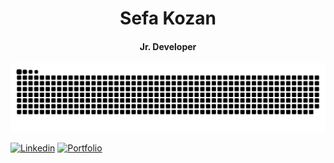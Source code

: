 
<h1 align="center">Sefa Kozan</h1>
<h4 align="center">Jr. Developer</h4>

![Snake animation](github-contribution-grid-snake.svg)

  
[![Linkedin](https://img.shields.io/badge/Linkedin-ff2929.svg?logo=linkedin&logoWidth=20)](https://www.linkedin.com/in/sefa-kozan/)
[![Portfolio](https://img.shields.io/badge/Portfolio-ff2929.svg?logo=firefox&logoWidth=20&logoColor=ffffff)](https://sefakozan.github.io/sefakozan.com/)